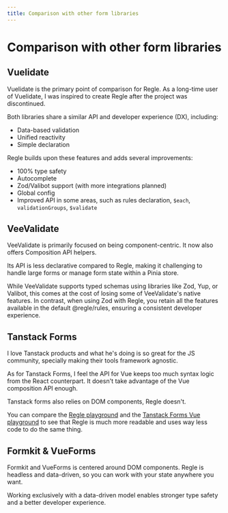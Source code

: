 ```yaml
---
title: Comparison with other form libraries
---
```



# Comparison with other form libraries


## Vuelidate

Vuelidate is the primary point of comparison for Regle. As a long-time user of Vuelidate, I was inspired to create Regle after the project was discontinued.

Both libraries share a similar API and developer experience (DX), including:
- Data-based validation
- Unified reactivity
- Simple declaration

Regle builds upon these features and adds several improvements:
- 100% type safety
- Autocomplete
- Zod/Valibot support (with more integrations planned)
- Global config
- Improved API in some areas, such as rules declaration, `$each`, `validationGroups`, `$validate`

## VeeValidate

VeeValidate is primarily focused on being component-centric. It now also offers Composition API helpers.

Its API is less declarative compared to Regle, making it challenging to handle large forms or manage form state within a Pinia store.

While VeeValidate supports typed schemas using libraries like Zod, Yup, or Valibot, this comes at the cost of losing some of VeeValidate's native features. In contrast, when using Zod with Regle, you retain all the features available in the default @regle/rules, ensuring a consistent developer experience.


## Tanstack Forms

I love Tanstack products and what he's doing is so great for the JS community, specially making their tools framework agnostic.

As for Tanstack Forms, I feel the API for Vue keeps too much syntax logic from the React counterpart. 
It doesn't take advantage of the Vue composition API enough.

Tanstack forms also relies on DOM components, Regle doesn't.

You can compare the [Regle playground](https://play.reglejs.dev) and the [Tanstack Forms Vue playground](https://tanstack.com/form/latest/docs/framework/vue/examples/simple?panel=code) to see that Regle is much more readable and uses way less code to do the same thing.

## Formkit & VueForms

Formkit and VueForms is centered around DOM components.
Regle is headless and data-driven, so you can work with your state anywhere you want.

Working exclusively with a data-driven model enables stronger type safety and a better developer experience.
